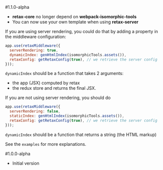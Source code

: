 #1.1.0-alpha
* **retax-core** no longer depend on **webpack-isomorphic-tools**
* You can now use your own template when using **retax-server**

If you are using server rendering, you could do that by adding a property in the middleware configuration:

```js
app.use(retaxMiddleware({
  serverRendering: true,
  dynamicIndex: genHtmlIndex(isomorphicTools.assets()),
  retaxConfig: getRetaxConfig(true), // we retrieve the server config
}));
```

`dynamicIndex` should be a function that takes 2 arguments:
  * the app (JSX) computed by retax
  * the redux store
and returns the final JSX.


If you are not using server rendering, you should do

```js
app.use(retaxMiddleware({
  serverRendering: false,
  staticIndex: genHtmlIndex(isomorphicTools.assets()),
  retaxConfig: getRetaxConfig(true), // we retrieve the server config
}));
```

`dynamicIndex` should be a function that returns a string (the HTML markup)

See the `examples` for more explanations.

#1.0.0-alpha
* Initial version
